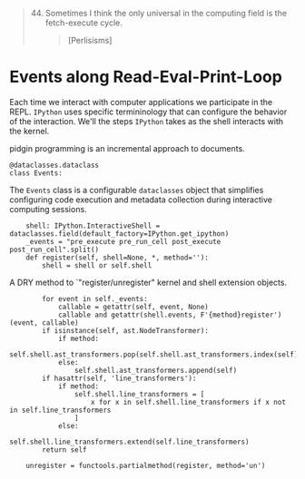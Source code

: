 > 44. Sometimes I think the only universal in the computing field is the fetch-execute cycle.
>     > [Perlisisms]

# Events along Read-Eval-Print-Loop

Each time we interact with computer applications we participate in the REPL.
`IPython` uses specific termininology that can configure the behavior of the interaction.
We'll the steps `IPython` takes as the shell interacts with the kernel.

<!--

    import datetime, dataclasses, sys, IPython as python, IPython, nbconvert as export, collections, IPython as python, mistune as markdown, hashlib, functools, hashlib, jinja2.meta, ast
    exporter, shell = export.exporters.TemplateExporter(), python.get_ipython()
    modules = lambda:[x for x in sys.modules if '.' not in x and not str.startswith(x,'_')]

-->

pidgin programming is an incremental approach to documents.

    @dataclasses.dataclass
    class Events:

The `Events` class is a configurable `dataclasses` object that simplifies
configuring code execution and metadata collection during interactive computing
sessions.

        shell: IPython.InteractiveShell = dataclasses.field(default_factory=IPython.get_ipython)
        _events = "pre_execute pre_run_cell post_execute post_run_cell".split()
        def register(self, shell=None, *, method=''):
            shell = shell or self.shell

A DRY method to `"register/unregister" kernel and shell extension objects.

            for event in self._events:
                callable = getattr(self, event, None)
                callable and getattr(shell.events, F'{method}register')(event, callable)
            if isinstance(self, ast.NodeTransformer):
                if method:
                    self.shell.ast_transformers.pop(self.shell.ast_transformers.index(self))
                else:
                    self.shell.ast_transformers.append(self)
            if hasattr(self, 'line_transformers'):
                if method:
                    self.shell.line_transformers = [
                        x for x in self.shell.line_transformers if x not in self.line_transformers
                    ]
                else:
                    self.shell.line_transformers.extend(self.line_transformers)
            return self

        unregister = functools.partialmethod(register, method='un')
